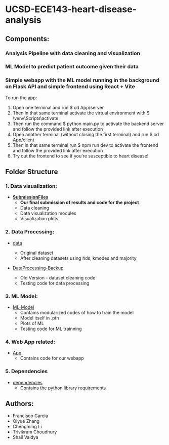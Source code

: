 # UCSD-ECE143-heart-disease-analysis
## Components:
### Analysis Pipeline with data cleaning and visualization
### ML Model to predict patient outcome given their data
### Simple webapp with the ML model running in the background on Flask API and simple frontend using React + Vite

To run the app:
1) Open one terminal and run $ cd App/server
2) Then in that same terminal activate the virtual environment with $ \venv\Scripts\activate
3) Then run the command $ python main.py to activate the backend server and follow the provided link after execution
4) Open another terminal (without closing the first terminal) and run $ cd App/client
5) Then in that same terminal run $ npm run dev to activate the frontend and follow the provided link after execution
6) Try out the frontend to see if you're susceptible to heart disease!


## Folder Structure
### 1. Data visualization:
- **[SubmissionFiles](./SubmissionFiles-Final-Version/)**  
    - **Our final submission of results and code for the project**
    - Data cleaning
    - Data visualization modules 
    - Visualization plots

### 2. Data Processing:
- [data](./data/)  
    - Original dataset
    - After cleaning datasets using hds, kmodes and majority

- [DataProcessing-Backup](./DataProcessing-Backup/)  
    - Old Version - dataset cleaning code 
    - Testing code for data processing

### 3. ML Model:  
- [ML-Model](./ML-Model/)  
    - Contains modularized codes of how to train the model
    - Model itself in .pth
    - Plots of ML 
    - Testing code for ML trainning

### 4. Web App related:  
- [App](./App/)  
    - Contains code for our webapp  


### 5. Dependencies
- [dependencies](./dependencies/)  
    - Contains the python library requirements 


## Authors:
- Francisco Garcia
- Qiyue Zhang
- Chengming Li
- Trivikram Choudhury
- Shail Vaidya


